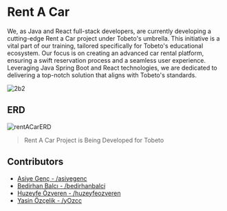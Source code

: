 # Rent A Car

We, as Java and React full-stack developers, are currently developing a cutting-edge Rent a Car project under Tobeto's umbrella. This initiative is a vital part of our training, tailored specifically for Tobeto's educational ecosystem. Our focus is on creating an advanced car rental platform, ensuring a swift reservation process and a seamless user experience. Leveraging Java Spring Boot and React technologies, we are dedicated to delivering a top-notch solution that aligns with Tobeto's standards.

![2b2](https://github.com/bedirhanbalci/RentACar/assets/61194064/f29e9eb2-9f54-48fd-8162-e4c97de061fd)

## ERD

![rentACarERD](https://github.com/bedirhanbalci/RentACar/assets/61194064/e8ce17ac-2780-4e1e-b8d7-1c17d4ae4954)

> Rent A Car Project is Being Developed for Tobeto

## Contributors

- [Asiye Genç - /asiyegenc](https://github.com/asiyegenc)
- [Bedirhan Balcı - /bedirhanbalci](https://github.com/bedirhanbalci)
- [Huzeyfe Özveren - /huzeyfeozveren](https://github.com/huzeyfeozveren)
- [Yasin Özçelik - /yOzcc](https://github.com/yOzcc)



